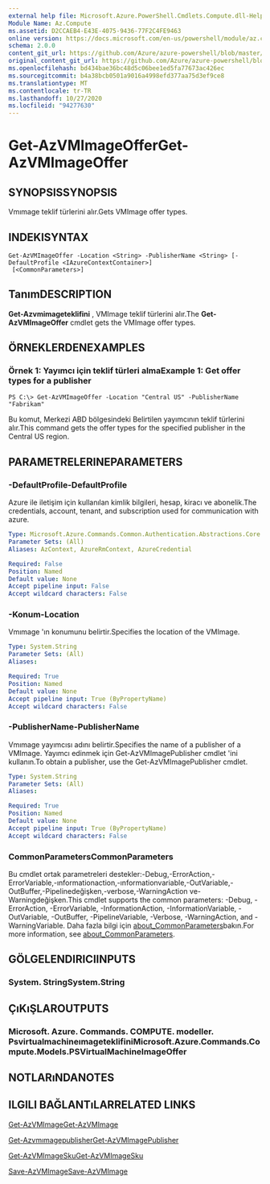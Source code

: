 ```yaml
---
external help file: Microsoft.Azure.PowerShell.Cmdlets.Compute.dll-Help.xml
Module Name: Az.Compute
ms.assetid: D2CCAEB4-E43E-4075-9436-77F2C4FE9463
online version: https://docs.microsoft.com/en-us/powershell/module/az.compute/get-azvmimageoffer
schema: 2.0.0
content_git_url: https://github.com/Azure/azure-powershell/blob/master/src/Compute/Compute/help/Get-AzVMImageOffer.md
original_content_git_url: https://github.com/Azure/azure-powershell/blob/master/src/Compute/Compute/help/Get-AzVMImageOffer.md
ms.openlocfilehash: bd434bae36bc48d5c06bee1ed5fa77673ac426ec
ms.sourcegitcommit: b4a38bcb0501a9016a4998efd377aa75d3ef9ce8
ms.translationtype: MT
ms.contentlocale: tr-TR
ms.lasthandoff: 10/27/2020
ms.locfileid: "94277630"
---
```

# <span data-ttu-id="c925e-101">Get-AzVMImageOffer</span><span class="sxs-lookup"><span data-stu-id="c925e-101">Get-AzVMImageOffer</span></span>

## <span data-ttu-id="c925e-102">SYNOPSIS</span><span class="sxs-lookup"><span data-stu-id="c925e-102">SYNOPSIS</span></span>
<span data-ttu-id="c925e-103">Vmımage teklif türlerini alır.</span><span class="sxs-lookup"><span data-stu-id="c925e-103">Gets VMImage offer types.</span></span>

## <span data-ttu-id="c925e-104">INDEKI</span><span class="sxs-lookup"><span data-stu-id="c925e-104">SYNTAX</span></span>

```
Get-AzVMImageOffer -Location <String> -PublisherName <String> [-DefaultProfile <IAzureContextContainer>]
 [<CommonParameters>]
```

## <span data-ttu-id="c925e-105">Tanım</span><span class="sxs-lookup"><span data-stu-id="c925e-105">DESCRIPTION</span></span>
<span data-ttu-id="c925e-106">**Get-Azvmimageteklifini** , VMImage teklif türlerini alır.</span><span class="sxs-lookup"><span data-stu-id="c925e-106">The **Get-AzVMImageOffer** cmdlet gets the VMImage offer types.</span></span>

## <span data-ttu-id="c925e-107">ÖRNEKLERDEN</span><span class="sxs-lookup"><span data-stu-id="c925e-107">EXAMPLES</span></span>

### <span data-ttu-id="c925e-108">Örnek 1: Yayımcı için teklif türleri alma</span><span class="sxs-lookup"><span data-stu-id="c925e-108">Example 1: Get offer types for a publisher</span></span>
```
PS C:\> Get-AzVMImageOffer -Location "Central US" -PublisherName "Fabrikam"
```

<span data-ttu-id="c925e-109">Bu komut, Merkezi ABD bölgesindeki Belirtilen yayımcının teklif türlerini alır.</span><span class="sxs-lookup"><span data-stu-id="c925e-109">This command gets the offer types for the specified publisher in the Central US region.</span></span>

## <span data-ttu-id="c925e-110">PARAMETRELERINE</span><span class="sxs-lookup"><span data-stu-id="c925e-110">PARAMETERS</span></span>

### <span data-ttu-id="c925e-111">-DefaultProfile</span><span class="sxs-lookup"><span data-stu-id="c925e-111">-DefaultProfile</span></span>
<span data-ttu-id="c925e-112">Azure ile iletişim için kullanılan kimlik bilgileri, hesap, kiracı ve abonelik.</span><span class="sxs-lookup"><span data-stu-id="c925e-112">The credentials, account, tenant, and subscription used for communication with azure.</span></span>

```yaml
Type: Microsoft.Azure.Commands.Common.Authentication.Abstractions.Core.IAzureContextContainer
Parameter Sets: (All)
Aliases: AzContext, AzureRmContext, AzureCredential

Required: False
Position: Named
Default value: None
Accept pipeline input: False
Accept wildcard characters: False
```

### <span data-ttu-id="c925e-113">-Konum</span><span class="sxs-lookup"><span data-stu-id="c925e-113">-Location</span></span>
<span data-ttu-id="c925e-114">Vmımage 'ın konumunu belirtir.</span><span class="sxs-lookup"><span data-stu-id="c925e-114">Specifies the location of the VMImage.</span></span>

```yaml
Type: System.String
Parameter Sets: (All)
Aliases:

Required: True
Position: Named
Default value: None
Accept pipeline input: True (ByPropertyName)
Accept wildcard characters: False
```

### <span data-ttu-id="c925e-115">-PublisherName</span><span class="sxs-lookup"><span data-stu-id="c925e-115">-PublisherName</span></span>
<span data-ttu-id="c925e-116">Vmımage yayımcısı adını belirtir.</span><span class="sxs-lookup"><span data-stu-id="c925e-116">Specifies the name of a publisher of a VMImage.</span></span>
<span data-ttu-id="c925e-117">Yayımcı edinmek için Get-AzVMImagePublisher cmdlet 'ini kullanın.</span><span class="sxs-lookup"><span data-stu-id="c925e-117">To obtain a publisher, use the Get-AzVMImagePublisher cmdlet.</span></span>

```yaml
Type: System.String
Parameter Sets: (All)
Aliases:

Required: True
Position: Named
Default value: None
Accept pipeline input: True (ByPropertyName)
Accept wildcard characters: False
```

### <span data-ttu-id="c925e-118">CommonParameters</span><span class="sxs-lookup"><span data-stu-id="c925e-118">CommonParameters</span></span>
<span data-ttu-id="c925e-119">Bu cmdlet ortak parametreleri destekler:-Debug,-ErrorAction,-ErrorVariable,-ınformationaction,-ınformationvariable,-OutVariable,-OutBuffer,-Pipelinedeğişken,-verbose,-WarningAction ve-Warningdeğişken.</span><span class="sxs-lookup"><span data-stu-id="c925e-119">This cmdlet supports the common parameters: -Debug, -ErrorAction, -ErrorVariable, -InformationAction, -InformationVariable, -OutVariable, -OutBuffer, -PipelineVariable, -Verbose, -WarningAction, and -WarningVariable.</span></span> <span data-ttu-id="c925e-120">Daha fazla bilgi için [about_CommonParameters](http://go.microsoft.com/fwlink/?LinkID=113216)bakın.</span><span class="sxs-lookup"><span data-stu-id="c925e-120">For more information, see [about_CommonParameters](http://go.microsoft.com/fwlink/?LinkID=113216).</span></span>

## <span data-ttu-id="c925e-121">GÖLGELENDIRICI</span><span class="sxs-lookup"><span data-stu-id="c925e-121">INPUTS</span></span>

### <span data-ttu-id="c925e-122">System. String</span><span class="sxs-lookup"><span data-stu-id="c925e-122">System.String</span></span>

## <span data-ttu-id="c925e-123">ÇıKıŞLAR</span><span class="sxs-lookup"><span data-stu-id="c925e-123">OUTPUTS</span></span>

### <span data-ttu-id="c925e-124">Microsoft. Azure. Commands. COMPUTE. modeller. Psvirtualmachineımageteklifini</span><span class="sxs-lookup"><span data-stu-id="c925e-124">Microsoft.Azure.Commands.Compute.Models.PSVirtualMachineImageOffer</span></span>

## <span data-ttu-id="c925e-125">NOTLARıNDA</span><span class="sxs-lookup"><span data-stu-id="c925e-125">NOTES</span></span>

## <span data-ttu-id="c925e-126">ILGILI BAĞLANTıLAR</span><span class="sxs-lookup"><span data-stu-id="c925e-126">RELATED LINKS</span></span>

[<span data-ttu-id="c925e-127">Get-AzVMImage</span><span class="sxs-lookup"><span data-stu-id="c925e-127">Get-AzVMImage</span></span>](./Get-AzVMImage.md)

[<span data-ttu-id="c925e-128">Get-Azvmımagepublisher</span><span class="sxs-lookup"><span data-stu-id="c925e-128">Get-AzVMImagePublisher</span></span>](./Get-AzVMImagePublisher.md)

[<span data-ttu-id="c925e-129">Get-AzVMImageSku</span><span class="sxs-lookup"><span data-stu-id="c925e-129">Get-AzVMImageSku</span></span>](./Get-AzVMImageSku.md)

[<span data-ttu-id="c925e-130">Save-AzVMImage</span><span class="sxs-lookup"><span data-stu-id="c925e-130">Save-AzVMImage</span></span>](./Save-AzVMImage.md)


